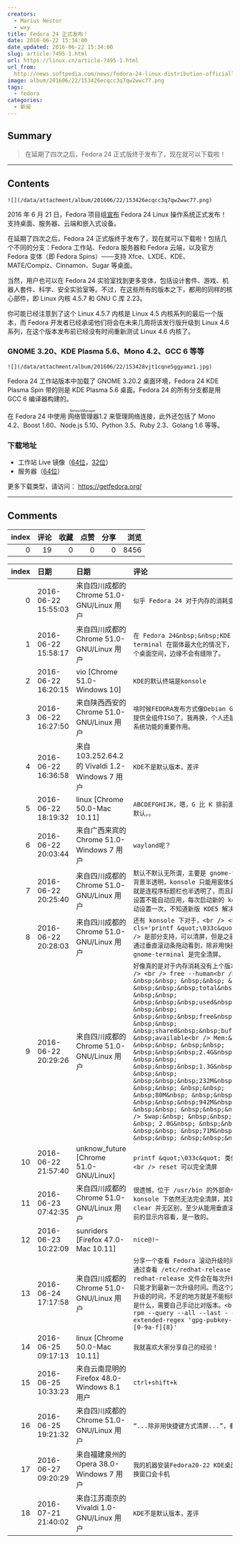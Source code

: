 ```yaml
---
creators:
  - Marius Nestor
  - wxy
title: Fedora 24 正式发布！
date: 2016-06-22 15:34:00
date_updated: 2016-06-22 15:34:00
slug: article-7495-1.html
url: https://linux.cn/article-7495-1.html
url_from: 
  http://news.softpedia.com/news/fedora-24-linux-distribution-officially-released-available-for-download-now-505485.shtml
image: album/201606/22/153426ecqcc3q7qw2wwc77.png
tags:
  - fedora
categories:
  - 新闻
---
```


## Summary

> 在延期了四次之后，Fedora 24 正式版终于发布了，现在就可以下载啦！

***

<!-- more -->

## Contents

`![](/data/attachment/album/201606/22/153426ecqcc3q7qw2wwc77.png)`

2016 年 6 月 21 日，Fedora 项目组[宣布](https://fedoramagazine.org/fedora-24-released/) Fedora 24 Linux 操作系统正式发布！支持桌面、服务器、云端和嵌入式设备。

在延期了四次之后，Fedora 24 正式版终于发布了，现在就可以下载啦！包括几个不同的分支：Fedora 工作站、Fedora 服务器和 Fedora 云端，以及官方 Fedora 变体（即 Fedora Spins）——支持 Xfce、LXDE、KDE、MATE/Compiz、Cinnamon、Sugar 等桌面。

当然，用户也可以在 Fedora 24 实验室找到更多变体，包括设计套件、游戏、机器人套件、科学、安全实验室等。不过，在这些所有的版本之下，都用的同样的核心部件，即 Linux 内核 4.5.7 和 GNU C 库 2.23。

你可能已经注意到了这个 Linux 4.5.7 内核是 Linux 4.5 内核系列的最后一个版本，而 Fedora 开发者已经承诺他们将会在未来几周将该发行版升级到 Linux 4.6 系列，在这个版本发布前已经没有时间重新测试 Linux 4.6 内核了。

### GNOME 3.20、KDE Plasma 5.6、Mono 4.2、GCC 6 等等

`![](/data/attachment/album/201606/22/153428vjt1cqne5ggyamz1.jpg)`

Fedora 24 工作站版本中加载了 GNOME 3.20.2 桌面环境，Fedora 24 KDE Plasma Spin 带的则是 KDE Plasma 5.6 桌面。Fedora 24 的所有分支都是用 GCC 6 编译器构建的。 

在 Fedora 24 中使用<ruby> 网络管理器 <rp>  （ </rp> <rt>  NetworkManager </rt> <rp>  ） </rp></ruby> 1.2 来管理网络连接，此外还包括了 Mono 4.2、Boost 1.60、Node.js 5.10、Python 3.5、Ruby 2.3、Golang 1.6 等等。

### 下载地址

* 工作站 Live 镜像（[64位](https://download.fedoraproject.org/pub/fedora/linux/releases/24/Workstation/x86_64/iso/Fedora-Workstation-Live-x86_64-24-1.2.iso)，[32位](https://download.fedoraproject.org/pub/fedora/linux/releases/24/Workstation/i386/iso/Fedora-Workstation-Live-i386-24-1.2.iso)）
* 服务器（[64位](https://download.fedoraproject.org/pub/fedora/linux/releases/24/Server/x86_64/iso/Fedora-Server-dvd-x86_64-24-1.2.iso)）

更多下载类型，请访问： <https://getfedora.org/>

***

## Comments


|   index |   评论 |   收藏 |   点赞 |   分享 |   浏览 |
|--------:|-------:|-------:|-------:|-------:|-------:|
|       0 |     19 |      0 |      0 |      0 |   8456 |

|   index | 日期                | 日期                                          | 评论                                                                                                                                                                                                                                                                                                                                                                                                                                                                                                                                                                                                                                                                                                                                                 |
|--------:|:--------------------|:----------------------------------------------|:-----------------------------------------------------------------------------------------------------------------------------------------------------------------------------------------------------------------------------------------------------------------------------------------------------------------------------------------------------------------------------------------------------------------------------------------------------------------------------------------------------------------------------------------------------------------------------------------------------------------------------------------------------------------------------------------------------------------------------------------------------|
|       0 | 2016-06-22 15:55:03 | 来自四川成都的 Chrome 51.0-GNU/Linux 用户     | `似乎 Fedora 24 对于内存的消耗变小了。`                                                                                                                                                                                                                                                                                                                                                                                                                                                                                                                                                                                                                                                                                                              |
|       1 | 2016-06-22 15:58:17 | 来自四川成都的 Chrome 51.0-GNU/Linux 用户     | `在 Fedora 24&nbsp;&nbsp;KDE 下 gnome-terminal 在窗体最大化的情况下，终于可以撑满整个桌面空间，边缘不会有缝隙了。`                                                                                                                                                                                                                                                                                                                                                                                                                                                                                                                                                                                                                                   |
|       2 | 2016-06-22 16:20:15 | vio [Chrome 51.0-Windows 10]                  | `KDE的默认终端是konsole`                                                                                                                                                                                                                                                                                                                                                                                                                                                                                                                                                                                                                                                                                                                             |
|       3 | 2016-06-22 16:27:50 | 来自陕西西安的 Chrome 51.0-GNU/Linux 用户     | `啥时候FEDORA发布方式像Debian Gnu/Linux那样提供全组件ISO了。我再换，个人还是继续强调本地化系统功能的重要作用。`                                                                                                                                                                                                                                                                                                                                                                                                                                                                                                                                                                                                                                      |
|       4 | 2016-06-22 16:36:58 | 来自103.252.64.2的 Vivaldi 1.2-Windows 7 用户 | `KDE不是默认版本，差评`                                                                                                                                                                                                                                                                                                                                                                                                                                                                                                                                                                                                                                                                                                                              |
|       5 | 2016-06-22 18:19:32 | linux [Chrome 50.0-Mac 10.11]                 | `ABCDEFGHIJK，嗯，G 比 K 排前面，所以 GNOME 默认。。`                                                                                                                                                                                                                                                                                                                                                                                                                                                                                                                                                                                                                                                                                                |
|       6 | 2016-06-22 20:03:44 | 来自广西来宾的 Chrome 51.0-Windows 7 用户     | `wayland呢？`                                                                                                                                                                                                                                                                                                                                                                                                                                                                                                                                                                                                                                                                                                                                        |
|       7 | 2016-06-22 20:25:40 | 来自四川成都的 Chrome 51.0-GNU/Linux 用户     | `默认不默认无所谓，主要是 gnome-terminal 支持背景半透明，konsole 只能用窗体全局来实现，结果就是连程序标题栏也半透明了，而且最重要的是，这个设置不能自动应用，每次启动新的 konsole 都要手动设置一次，不知道新版 KDE5 解决没有。`                                                                                                                                                                                                                                                                                                                                                                                                                                                                                                                      |
|       8 | 2016-06-22 20:28:03 | 来自四川成都的 Chrome 51.0-GNU/Linux 用户     | `还有 konsole 下对于，<br /> <br /> alias cls='printf &quot;\033c&quot;'<br /> <br /> 是部分支持，可以清屏，但是之前的内容仍然可以通过垂直滚动条拖动看到，除非用快捷键方式清屏，而 gnome-terminal 是完全清屏。`                                                                                                                                                                                                                                                                                                                                                                                                                                                                                                                                      |
|       9 | 2016-06-22 20:29:26 | 来自四川成都的 Chrome 51.0-GNU/Linux 用户     | `好像真的是对于内存消耗没有上个版本那么大了。<br /> <br /> free --human<br /> &nbsp; &nbsp;&nbsp; &nbsp;&nbsp; &nbsp;&nbsp; &nbsp;&nbsp;&nbsp;total&nbsp; &nbsp;&nbsp; &nbsp;&nbsp;&nbsp;used&nbsp; &nbsp;&nbsp; &nbsp;&nbsp;&nbsp;free&nbsp; &nbsp;&nbsp; &nbsp;shared&nbsp;&nbsp;buff/cache&nbsp; &nbsp;available<br /> Mem:&nbsp; &nbsp;&nbsp; &nbsp;&nbsp; &nbsp;&nbsp;&nbsp;2.4G&nbsp; &nbsp;&nbsp; &nbsp;&nbsp;&nbsp;1.3G&nbsp; &nbsp;&nbsp; &nbsp;&nbsp;&nbsp;232M&nbsp; &nbsp;&nbsp; &nbsp;&nbsp; &nbsp;80M&nbsp; &nbsp;&nbsp; &nbsp;&nbsp;&nbsp;942M&nbsp; &nbsp;&nbsp; &nbsp;&nbsp;&nbsp;835M<br /> Swap:&nbsp; &nbsp;&nbsp; &nbsp;&nbsp; &nbsp; 2.0G&nbsp; &nbsp;&nbsp; &nbsp;&nbsp; &nbsp;71M&nbsp; &nbsp;&nbsp; &nbsp;&nbsp;&nbsp;1.9G` |
|      10 | 2016-06-22 21:57:40 | unknow_future [Chrome 51.0-GNU/Linux]         | `printf &quot;\033c&quot; 类似 clear 命令<br /> reset 可以完全清屏`                                                                                                                                                                                                                                                                                                                                                                                                                                                                                                                                                                                                                                                                                  |
|      11 | 2016-06-23 07:42:35 | 来自四川成都的 Chrome 51.0-GNU/Linux 用户     | `很遗憾，位于 /usr/bin 的外部命令 reset 在 konsole 下依然无法完全清屏，其效果直观看来与 clear 并无区别，至少从能用垂直滚动条滚动查看之前的显示内容看，是一致的。`                                                                                                                                                                                                                                                                                                                                                                                                                                                                                                                                                                                    |
|      12 | 2016-06-23 10:22:09 | sunriders [Firefox 47.0-Mac 10.11]            | `nice@!~`                                                                                                                                                                                                                                                                                                                                                                                                                                                                                                                                                                                                                                                                                                                                            |
|      13 | 2016-06-24 17:17:58 | 来自四川成都的 Chrome 51.0-GNU/Linux 用户     | `分享一个查看 Fedora 滚动升级时间的命令组合，比通过查看 /etc/redhat-release 要强。因为 redhat-release 文件会在每次升级后被覆盖，所以只能才到最新一次升级时间。而这个方法可以查看每次升级的时间，不足的地方就是不能标明每次升级的版本是什么，需要自己手动比对版本。<br /> <br /> rpm --query --all --last - grep --extended-regex 'gpg-pubkey-[0-9a-f]{8}-[0-9a-f]{8}'`                                                                                                                                                                                                                                                                                                                                                                               |
|      14 | 2016-06-25 09:17:13 | linux [Chrome 50.0-Mac 10.11]                 | `我就喜欢大家分享自己的经验！`                                                                                                                                                                                                                                                                                                                                                                                                                                                                                                                                                                                                                                                                                                                       |
|      15 | 2016-06-25 10:33:23 | 来自云南昆明的 Firefox 48.0-Windows 8.1 用户  | `ctrl+shift+k`                                                                                                                                                                                                                                                                                                                                                                                                                                                                                                                                                                                                                                                                                                                                       |
|      16 | 2016-06-25 19:21:32 | 来自四川成都的 Chrome 51.0-GNU/Linux 用户     | `“...除非用快捷键方式清屏...”，看得不仔细。`                                                                                                                                                                                                                                                                                                                                                                                                                                                                                                                                                                                                                                                                                                         |
|      17 | 2016-06-27 09:20:29 | 来自福建泉州的 Opera 38.0-Windows 7 用户      | `我的机器安装Fedora20-22 KDE桌面, alt-tab切换窗口会卡机`                                                                                                                                                                                                                                                                                                                                                                                                                                                                                                                                                                                                                                                                                             |
|      18 | 2016-07-21 21:40:02 | 来自江苏南京的 Vivaldi 1.0-GNU/Linux 用户     | `KDE不是默认版本，差评`                                                                                                                                                                                                                                                                                                                                                                                                                                                                                                                                                                                                                                                                                                                              |
